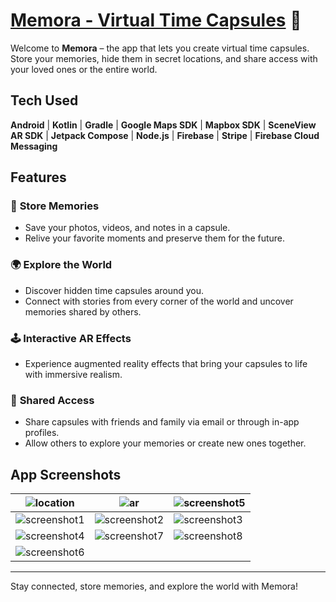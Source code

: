 
# [Memora - Virtual Time Capsules](https://memora-website.vercel.app/) 🔗

Welcome to **Memora** – the app that lets you create virtual time capsules. Store your memories, hide them in secret locations, and share access with your loved ones or the entire world.

## Tech Used

**Android** | **Kotlin** | **Gradle** | **Google Maps SDK** | **Mapbox SDK** | **SceneView AR SDK** | **Jetpack Compose** | **Node.js** | **Firebase** | **Stripe** | **Firebase Cloud Messaging**

## Features

### 🧳 **Store Memories**
- Save your photos, videos, and notes in a capsule.
- Relive your favorite moments and preserve them for the future.

### 🌍 **Explore the World**
- Discover hidden time capsules around you.
- Connect with stories from every corner of the world and uncover memories shared by others.

### 🕹️ **Interactive AR Effects**
- Experience augmented reality effects that bring your capsules to life with immersive realism.

### 🤝 **Shared Access**
- Share capsules with friends and family via email or through in-app profiles.
- Allow others to explore your memories or create new ones together.

## App Screenshots

| ![location](https://github.com/user-attachments/assets/9c2eba52-697e-4dc3-a62c-274ea2511024) | ![ar](https://github.com/user-attachments/assets/80512b7e-6752-46b8-b16c-4424921d1ba3) | ![screenshot5](https://github.com/user-attachments/assets/f4615e52-273c-4ed2-8451-d5dffed45c59) |
| ----------------------------------------------------- | ----------------------------------------------------- | --------------------------------------------------------- |
| ![screenshot1](https://github.com/user-attachments/assets/f272a0a9-41ba-497e-a349-76d086ede68d) | ![screenshot2](https://github.com/user-attachments/assets/24c9d5f0-8cf4-45ca-b013-d807fc64c4f6) | ![screenshot3](https://github.com/user-attachments/assets/88c84980-279f-4f7e-8668-66e8ea01be42) |
| ![screenshot4](https://github.com/user-attachments/assets/62a76d3f-7109-4c25-8f2c-9918dca5c738) | ![screenshot7](https://github.com/user-attachments/assets/02d4d9b4-90c9-489d-be24-b7c331457e2b) | ![screenshot8](https://github.com/user-attachments/assets/22369f49-4f81-4cea-8617-8d720f62bd23) |
| ![screenshot6](https://github.com/user-attachments/assets/9f184a69-ca5a-4763-9d7e-868810f912d5) |  |  |



---

Stay connected, store memories, and explore the world with Memora!
